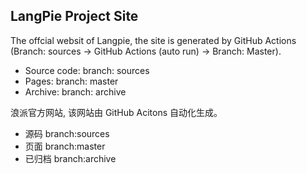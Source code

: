 ## LangPie Project Site

The offcial websit of Langpie, the site is generated by GitHub Actions (Branch: sources -> GitHub Actions (auto run) -> Branch: Master).

- Source code: branch: sources
- Pages: branch: master
- Archive: branch: archive


浪派官方网站, 该网站由 GitHub Acitons 自动化生成。

- 源码 branch:sources
- 页面 branch:master
- 已归档 branch:archive
